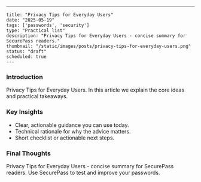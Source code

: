 ---
    title: "Privacy Tips for Everyday Users"
    date: "2025-05-19"
    tags: ['passwords', 'security']
    type: "Practical list"
    description: "Privacy Tips for Everyday Users - concise summary for SecurePass readers."
    thumbnail: "/static/images/posts/privacy-tips-for-everyday-users.png"
    status: "draft"
    scheduled: true
    ---

### Introduction
Privacy Tips for Everyday Users. In this article we explain the core ideas and practical takeaways.

### Key Insights
- Clear, actionable guidance you can use today.
- Technical rationale for why the advice matters.
- Short checklist or actionable next steps.

### Final Thoughts
Privacy Tips for Everyday Users - concise summary for SecurePass readers. Use SecurePass to test and improve your passwords.
